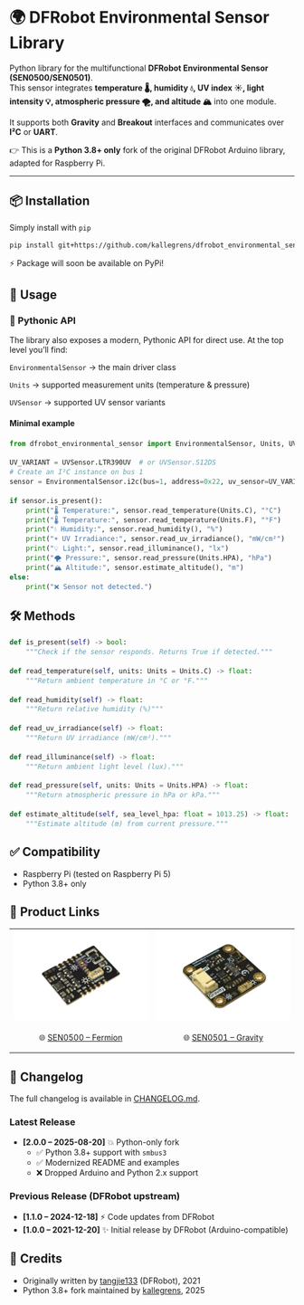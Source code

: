 # 🌍 DFRobot Environmental Sensor Library

Python library for the multifunctional **DFRobot Environmental Sensor (SEN0500/SEN0501)**.  
This sensor integrates **temperature 🌡️, humidity 💧, UV index ☀️, light intensity 💡, atmospheric pressure 🌪️, and altitude 🏔️** into one module.

It supports both **Gravity** and **Breakout** interfaces and communicates over **I²C** or **UART**.

👉 This is a **Python 3.8+ only** fork of the original DFRobot Arduino library, adapted for Raspberry Pi.

---

## 📦 Installation

Simply install with `pip`

```bash
pip install git+https://github.com/kallegrens/dfrobot_environmental_sensor.git@master
```

⚡️ Package will soon be available on PyPi!

## 🚀 Usage

### 🐍 Pythonic API

The library also exposes a modern, Pythonic API for direct use.
At the top level you’ll find:

`EnvironmentalSensor` → the main driver class

`Units` → supported measurement units (temperature & pressure)

`UVSensor` → supported UV sensor variants

#### Minimal example
```python
from dfrobot_environmental_sensor import EnvironmentalSensor, Units, UVSensor

UV_VARIANT = UVSensor.LTR390UV  # or UVSensor.S12DS
# Create an I²C instance on bus 1
sensor = EnvironmentalSensor.i2c(bus=1, address=0x22, uv_sensor=UV_VARIANT)

if sensor.is_present():
    print("🌡️ Temperature:", sensor.read_temperature(Units.C), "°C")
    print("🌡️ Temperature:", sensor.read_temperature(Units.F), "°F")
    print("💧 Humidity:", sensor.read_humidity(), "%")
    print("☀️ UV Irradiance:", sensor.read_uv_irradiance(), "mW/cm²")
    print("💡 Light:", sensor.read_illuminance(), "lx")
    print("🌪️ Pressure:", sensor.read_pressure(Units.HPA), "hPa")
    print("🏔️ Altitude:", sensor.estimate_altitude(), "m")
else:
    print("❌ Sensor not detected.")
```

## 🛠️ Methods

```python
def is_present(self) -> bool:
    """Check if the sensor responds. Returns True if detected."""

def read_temperature(self, units: Units = Units.C) -> float:
    """Return ambient temperature in °C or °F."""

def read_humidity(self) -> float:
    """Return relative humidity (%)"""

def read_uv_irradiance(self) -> float:
    """Return UV irradiance (mW/cm²)."""

def read_illuminance(self) -> float:
    """Return ambient light level (lux)."""

def read_pressure(self, units: Units = Units.HPA) -> float:
    """Return atmospheric pressure in hPa or kPa."""

def estimate_altitude(self, sea_level_hpa: float = 1013.25) -> float:
    """Estimate altitude (m) from current pressure."""
```

## ✅ Compatibility

- Raspberry Pi (tested on Raspberry Pi 5)
- Python 3.8+ only

## 🔗 Product Links

|  |  |
|-------------------|-------------------|
| <img src="./images/SEN0500.png" alt="SEN0500" width="250"/> | <img src="./images/SEN0501.png" alt="SEN0501" width="250"/> |
| <p align="center">🌐 <a href="https://www.dfrobot.com/product-2522.html">SEN0500 – Fermion</a></p> | <p align="center">🌐 <a href="https://www.dfrobot.com/product-2528.html">SEN0501 – Gravity</a></p> |



## 📖 Changelog

The full changelog is available in [CHANGELOG.md](./CHANGELOG.md).

### Latest Release

- **[2.0.0 – 2025-08-20]** 💥 Python-only fork
  - ✅ Python 3.8+ support with `smbus3`
  - ✅ Modernized README and examples
  - ❌ Dropped Arduino and Python 2.x support

### Previous Release (DFRobot upstream)

- **[1.1.0 – 2024-12-18]** ⚡️ Code updates from DFRobot
- **[1.0.0 – 2021-12-20]** ✨ Initial release by DFRobot (Arduino-compatible)

## 🙌 Credits

- Originally written by [tangjie133](https://github.com/tangjie133) (DFRobot), 2021
- Python 3.8+ fork maintained by [kallegrens](https://github.com/kallegrens), 2025
